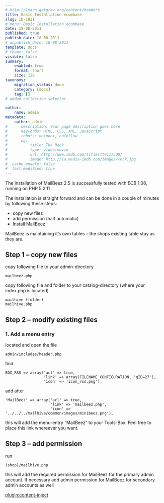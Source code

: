 ```yaml
---
# http://learn.getgrav.org/content/headers
title: Basic Installation ecombase
slug: ID-1821
# menu: Basic Installation ecombase
date: 18-08-2011
published: true
publish_date: 18-08-2011
# unpublish_date: 18-08-2011
template: docs
# theme: false
visible: false
summary:
    enabled: true
    format: short
    size: 128
taxonomy:
    migration_status: done
    category: [docs]
    tag: []
# added collection selector

author:
    name: admin
metadata:
    author: admin
#      description: Your page description goes here
#      keywords: HTML, CSS, XML, JavaScript
#      robots: noindex, nofollow
#      og:
#          title: The Rock
#          type: video.movie
#          url: http://www.imdb.com/title/tt0117500/
#          image: http://ia.media-imdb.com/images/rock.jpg
#  cache_enable: false
#  last_modified: true
---
```


The Installation of MailBeez 2.5 is successfully tested with *ECB* 1.08, running on PHP 5.2.11

The installation is straight forward and can be done in a couple of minutes by following these steps:

- copy new files
- add permission (half automatic)
- Install MailBeez

MailBeez is maintaining it’s own tables – the shops existing table stay as they are.

## Step 1 – copy new files

copy following file to your admin-directory

```
mailbeez.php
```


copy following file and folder to your catalog-directory (where your index.php is located)

```
mailhive (folder)
mailhive.php
```


## Step 2 – modify existing files

### 1. Add a menu entry

located and open the file

```
admin/includes/header.php
```


find

```
BOX_RSS => array('acl' => true,
                 'link' => array(FILENAME_CONFIGURATION, 'gID=27'),
                 'icon' => 'icon_rss.png'),
```

add after

```
'MailBeez' => array('acl' => true,
                    'link' => 'mailbeez.php',
                    'icon' => '../../../mailhive/common/images/minibeez.png'),
```


this will add the menu-entry “MailBeez” to your Tools-Box. Feel free to place this link whereever you want.

## Step 3 – add permission

run

```
(shop)/mailhive.php
```


this will add the required permission for MailBeez for the primary admin account.
If necessary add admin permission for MailBeez for secondary admin accounts as well


[plugin:content-inject](/content_blocks/run_installer)